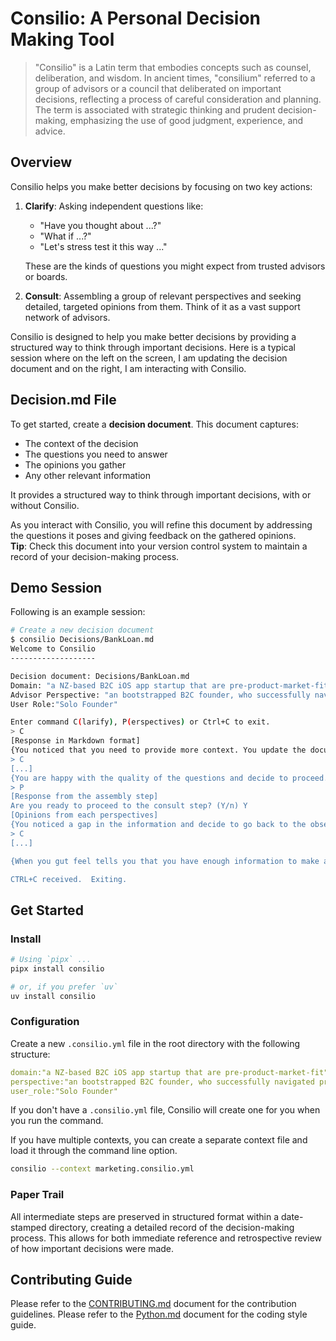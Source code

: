 # Consilio: A Personal Decision Making Tool

> "Consilio" is a Latin term that embodies concepts such as counsel,
> deliberation, and wisdom. In ancient times, "consilium" referred to a group
> of advisors or a council that deliberated on important decisions, reflecting
> a process of careful consideration and planning. The term is associated with
> strategic thinking and prudent decision-making, emphasizing the use of good
> judgment, experience, and advice.

## Overview

Consilio helps you make better decisions by focusing on two key actions:

1. **Clarify**: Asking independent questions like:
   - "Have you thought about ...?"
   - "What if ...?"
   - "Let's stress test it this way ..."

   These are the kinds of questions you might expect from trusted advisors or boards.

2. **Consult**: Assembling a group of relevant perspectives and seeking detailed, targeted opinions from them. Think of it as a vast support network of advisors.

Consilio is designed to help you make better decisions by providing a structured way to think through important decisions.
Here is a typical session where on the left on the screen, I am updating the decision document and on the right, I am interacting with Consilio.

## Decision.md File

To get started, create a **decision document**. This document captures:

- The context of the decision
- The questions you need to answer
- The opinions you gather
- Any other relevant information

It provides a structured way to think through important decisions, with or without Consilio.

As you interact with Consilio, you will refine this document by addressing the questions it poses and giving feedback on the gathered opinions.  
**Tip**: Check this document into your version control system to maintain a record of your decision-making process.

## Demo Session

Following is an example session:

```bash
# Create a new decision document
$ consilio Decisions/BankLoan.md
Welcome to Consilio
-------------------

Decision document: Decisions/BankLoan.md
Domain: "a NZ-based B2C iOS app startup that are pre-product-market-fit"
Advisor Perspective: "an bootstrapped B2C founder, who successfully navigated pre-PMF phase with limited capital. , living outside of US but your main market is US."
User Role:"Solo Founder"

Enter command C(larify), P(erspectives) or Ctrl+C to exit.
> C
[Response in Markdown format]
{You noticed that you need to provide more context. You update the document in your editor.  Now, let's try again.}
> C
[...]
{You are happy with the quality of the questions and decide to proceed.}
> P
[Response from the assembly step]
Are you ready to proceed to the consult step? (Y/n) Y
[Opinions from each perspectives]
{You noticed a gap in the information and decide to go back to the observe step.}
> C
[...]

{When you gut feel tells you that you have enough information to make a decision. }

CTRL+C received.  Exiting.
```

## Get Started

### Install

```bash
# Using `pipx` ... 
pipx install consilio

# or, if you prefer `uv`
uv install consilio
```

### Configuration

Create a new `.consilio.yml` file in the root directory with the following
structure:

```yaml
domain:"a NZ-based B2C iOS app startup that are pre-product-market-fit"
perspective:"an bootstrapped B2C founder, who successfully navigated pre-PMF phase with limited capital. , living outside of US but your main market is US."
user_role:"Solo Founder"
```

If you don't have a `.consilio.yml` file, Consilio will create one for you
when you run the command.

If you have multiple contexts, you can create a separate context file and load it through the command line option.

```bash
consilio --context marketing.consilio.yml
```

### Paper Trail

All intermediate steps are preserved in structured format within a date-stamped
directory, creating a detailed record of the decision-making process. This
allows for both immediate reference and retrospective review of how important
decisions were made.

## Contributing Guide

Please refer to the [CONTRIBUTING.md](CONTRIBUTING.md) document for the contribution guidelines.
Please refer to the [Python.md](Python.md) document for the coding style guide.

